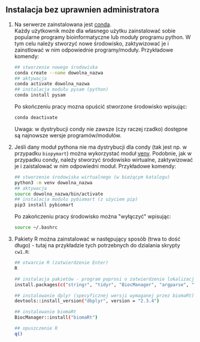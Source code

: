 
## Instalacja bez uprawnien administratora  
1. Na serwerze zainstalowana jest [conda](https://docs.conda.io/projects/conda/en/stable/commands/index.html).  
 Każdy użytkownik może dla własnego użytku zainstalować sobie popularne programy bioinformatyczne lub moduły programu python. W tym celu należy stworzyć nowe środowisko, zaktywizować je i zainstlować w nim odpowiednie programy/moduły. Przykładowe komendy:

   ```bash
   ## stworzenie nowego środowiska
   conda create --name dowolna_nazwa
   ## aktywacja
   conda activate dowolna_nazwa
   ## instalacja modułu pysam (python)   
   conda install pysam
   ```
   Po skończeniu pracy mozna opuścić stworzone środowisko wpisując:
   ```bash
   conda deactivate
   ```  
   Uwaga: w dystrybucji condy nie zawsze (czy raczej rzadko) dostępne są najnowsze wersje programów/modułów.  

2. Jeśli dany moduł pythona nie ma dystrybucji dla condy (tak jest np. w przypadku `biopymart`) można wykorzystać moduł [venv](https://docs.python.org/3/library/venv.html#creating-virtual-environments). Podobnie, jak w przypadku condy, należy stworzyć środowisko wirtualne, zaktywizować je i zaistalować w nim odpowiedni moduł. Przykładowe komendy:  
   ```bash
   ## stworzenie środowiska wirtualnego (w bieżącym katalogu)
   python3 -m venv dowolna_nazwa
   ## aktywacja
   source dowolna_nazwa/bin/activate
   ## instalacja modułu pybiomart (z użyciem pip)
   pip3 install pybiomart
   ```
   Po zakończeniu pracy środowisko można "wyłączyć" wpisując:
   ```bash
   source ~/.bashrc
   ```
3. Pakiety R można zainstalować w następujący sposób (trwa to dość długo) - tutaj na przykładzie tych potrzebnych do dzialania skrypty `cw1.R`:  
   ```bash
   ## otwarcie R (zatwierdzenie Enter)
   R
   
   ## instalacja pakietów - program poprosi o zatwierdzenie lokalizacji pakietów - prosze dwa razy wpisać yes
   install.packages(c("stringr", "tidyr", "BiocManager", "argparse", "devtools"), dependiencies = TRUE)

   ## instalowanie dplyr (specyficznej wersji wymaganej przez biomaRt) 
   devtools::install_version("dbplyr", version = "2.3.4") 

   ## instalowanie biomaRt
   BiocManager::install("biomaRt")

   ## opuszczenie R
   q()
    
   ```


